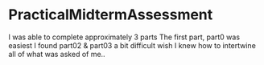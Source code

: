 # PracticalMidtermAssessment
I was able to complete approximately 3 parts
The first part, part0 was easiest
I found part02 & part03 a bit difficult wish I knew how to intertwine all of what was asked of me..

